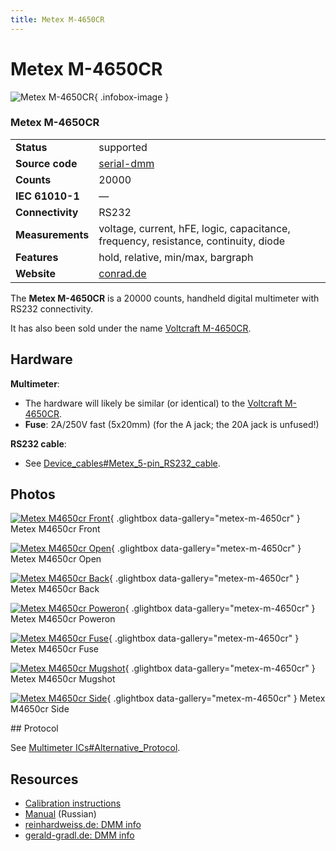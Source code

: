 ```yaml
---
title: Metex M-4650CR
---
```


# Metex M-4650CR

<div class="infobox" markdown>

![Metex M-4650CR](./img/Metex_M4650CR_front.JPG){ .infobox-image }

### Metex M-4650CR

| | |
|---|---|
| **Status** | supported |
| **Source code** | [serial-dmm](https://github.com/OpenTraceLab/OpenTraceCapture/tree/main/src/hardware/serial-dmm) |
| **Counts** | 20000 |
| **IEC 61010-1** | — |
| **Connectivity** | RS232 |
| **Measurements** | voltage, current, hFE, logic, capacitance, frequency, resistance, continuity, diode |
| **Features** | hold, relative, min/max, bargraph |
| **Website** | [conrad.de](http://www.conrad.de) |

</div>

The **Metex M-4650CR** is a 20000 counts, handheld digital multimeter with RS232 connectivity.

It has also been sold under the name [Voltcraft M-4650CR](https://sigrok.org/wiki/Voltcraft_M-4650CR).

## Hardware

**Multimeter**:

- The hardware will likely be similar (or identical) to the [Voltcraft M-4650CR](https://sigrok.org/wiki/Voltcraft_M-4650CR#Hardware).
- **Fuse**: 2A/250V fast (5x20mm) (for the A jack; the 20A jack is unfused!)

**RS232 cable**:

- See [Device_cables#Metex_5-pin_RS232_cable](https://sigrok.org/wiki/Device_cables#Metex_5-pin_RS232_cable).

## Photos

<div class="photo-grid" markdown>

[![Metex M4650cr Front](./img/Metex_M4650CR_front.JPG)](./img/Metex_M4650CR_front.JPG "Metex M4650cr Front"){ .glightbox data-gallery="metex-m-4650cr" }
<span class="caption">Metex M4650cr Front</span>

[![Metex M4650cr Open](./img/Metex_M4650CR_open.JPG)](./img/Metex_M4650CR_open.JPG "Metex M4650cr Open"){ .glightbox data-gallery="metex-m-4650cr" }
<span class="caption">Metex M4650cr Open</span>

[![Metex M4650cr Back](./img/Metex_M4650CR_back.JPG)](./img/Metex_M4650CR_back.JPG "Metex M4650cr Back"){ .glightbox data-gallery="metex-m-4650cr" }
<span class="caption">Metex M4650cr Back</span>

[![Metex M4650cr Poweron](./img/Metex_M4650CR_poweron.JPG)](./img/Metex_M4650CR_poweron.JPG "Metex M4650cr Poweron"){ .glightbox data-gallery="metex-m-4650cr" }
<span class="caption">Metex M4650cr Poweron</span>

[![Metex M4650cr Fuse](./img/Metex_M4650CR_fuse.JPG)](./img/Metex_M4650CR_fuse.JPG "Metex M4650cr Fuse"){ .glightbox data-gallery="metex-m-4650cr" }
<span class="caption">Metex M4650cr Fuse</span>

[![Metex M4650cr Mugshot](./img/Metex_m4650cr_mugshot.jpg)](./img/Metex_m4650cr_mugshot.png "Metex M4650cr Mugshot"){ .glightbox data-gallery="metex-m-4650cr" }
<span class="caption">Metex M4650cr Mugshot</span>

[![Metex M4650cr Side](./img/Metex_M4650CR_side.JPG)](./img/Metex_M4650CR_side.JPG "Metex M4650cr Side"){ .glightbox data-gallery="metex-m-4650cr" }
<span class="caption">Metex M4650cr Side</span>

</div>
## Protocol

See [Multimeter ICs#Alternative_Protocol](https://sigrok.org/wiki/Multimeter_ICs#Alternative_Protocol).

## Resources
- [Calibration instructions](http://www.produktinfo.conrad.com/datenblaetter/125000-149999/126110-an-01-de-DMM4650CR_Kalibrieranleitung.pdf)
- [Manual](http://www.produktinfo.conrad.com/datenblaetter/125000-149999/126110-an-01-ru-DMM4650CR.pdf) (Russian)
- [reinhardweiss.de: DMM info](http://www.reinhardweiss.de/german/metex.htm)
- [gerald-gradl.de: DMM info](http://web.archive.org/web/20061018045026/http://www.gerald-gradl.de/eprojects/multi/body_multi.html)

